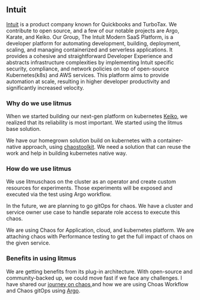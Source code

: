 ## Intuit

[Intuit](https://intuit.com) is a product company known for Quickbooks and TurboTax. We contribute to open source, and a few of our notable projects are Argo, Karate, and Keiko. Our Group, The Intuit Modern SaaS Platform, is a developer platform for automating development, building, deployment, scaling, and managing containerized and serverless applications. It provides a cohesive and straightforward Developer Experience and abstracts infrastructure complexities by implementing Intuit specific security, compliance, and network policies on top of open-source Kubernetes(k8s) and AWS services. This platform aims to provide automation at scale, resulting in higher developer productivity and significantly increased velocity.


### **Why do we use litmus**

When we started building our next-gen platform on kubernetes [Keiko](https://github.com/keikoproj), we realized that its reliability is most important. We started using the litmus base solution. 

We have our homegrown solution build on kubernetes with a container-native approach, using [chaostoolkit](https://chaostoolkit.org/). We need a solution that can reuse the work and help in building kubernetes native way.

### **How do we use litmus**

We use litmuschaos on the cluster as an operator and create custom resources for experiments. Those experiments will be exposed and executed via the test using Argo workflow.  

In the future, we are planning to go gitOps for chaos. We have a cluster and service owner use case to handle separate role access to execute this chaos.

We are using Chaos for Application, cloud, and kubernetes platform. We are attaching chaos with Performance testing to get the full impact of chaos on the given service.

### **Benefits in using litmus**

We are getting benefits from its plug-in architecture. With open-source and community-backed up, we could move fast if we face any challenges. I have shared our [journey on chaos ](https://medium.com/@sumitnagal/chaos-journey-279924051d57) and how we are using Choas Workflow and Chaos gitOps using [Argo](https://github.com/ArgoProj).
